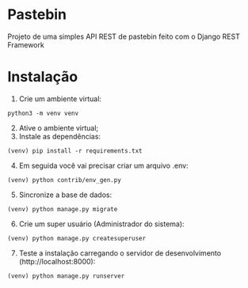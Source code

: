 # Pastebin
Projeto de uma simples API REST de pastebin feito com o Django REST Framework

# Instalação
1. Crie um ambiente virtual:
```
python3 -m venv venv
```
2. Ative o ambiente virtual;
3. Instale as dependências:
```
(venv) pip install -r requirements.txt
```
4. Em seguida você vai precisar criar um arquivo .env:
```
(venv) python contrib/env_gen.py
```
5. Sincronize a base de dados:
```
(venv) python manage.py migrate
```
6. Crie um super usuário (Administrador do sistema):
```
(venv) python manage.py createsuperuser
```
7. Teste a instalação carregando o servidor de desenvolvimento (http://localhost:8000):
```
(venv) python manage.py runserver
```